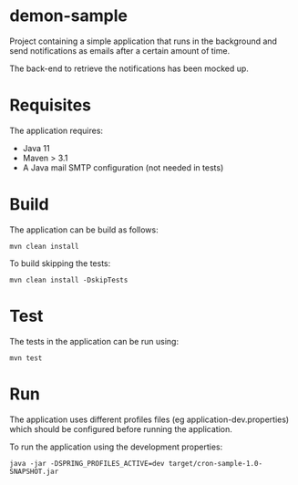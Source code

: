 # demon-sample

Project containing a simple application that runs in the background and send notifications as emails after a certain amount of time.

The back-end to retrieve the notifications has been mocked up.

Requisites
===

The application requires:
* Java 11
* Maven > 3.1
* A Java mail SMTP configuration (not needed in tests) 

Build
===

The application can be build as follows:
```
mvn clean install
```

To build skipping the tests:
```
mvn clean install -DskipTests 
```

Test
===

The tests in the application can be run using:
```
mvn test
```

Run
===

The application uses different profiles files (eg application-dev.properties) which should be configured before running the application.

To run the application using the development properties:

```
java -jar -DSPRING_PROFILES_ACTIVE=dev target/cron-sample-1.0-SNAPSHOT.jar
```
